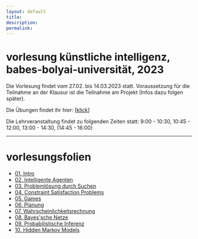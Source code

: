 ```yaml
---
layout: default
title: 
description:
permalink:
---
```


<div>
   <h1 id="intro">vorlesung künstliche intelligenz, babes-bolyai-universität, 2023 </h1>
      <p>
        Die Vorlesung findet vom 27.02. bis 14.03.2023 statt. Voraussetzung für die Teilnahme an der Klausur ist die Teilnahme am Projekt (Infos dazu folgen später).
      </p>
      <p>
        Die Übungen findet ihr hier:  [<a href="https://mybinder.org/v2/gh/stefanluedtke/AI-Exercises/HEAD" target="_blank">klick</a>]
      </p>
       <p>
        Die Lehrveranstaltung findet zu folgenden Zeiten statt: 9:00 - 10:30, 10:45 - 12:00, 13:00 - 14:30, (14:45 - 16:00)
      </p>
</div>

<div style= "clear: both">
<hr>
   <h1 id="vorlesungsfolien">vorlesungsfolien</h1>
   <ul>
   	   <li> <a href="https://stefanluedtke.github.io/slides/01-intro.pdf" target="_blank">01. Intro</a>
       </li>
       <li> <a href="https://stefanluedtke.github.io/slides/02-agents.pdf" target="_blank">02. Intelligente Agenten</a>
       </li>
       <li> <a href="https://stefanluedtke.github.io/slides/03-probsearch.pdf" target="_blank">03. Problemlösung durch Suchen</a>
       </li>
       <li> <a href="https://stefanluedtke.github.io/slides/04-csps-complete.pdf" target="_blank">04. Constraint Satisfaction Problems</a>
       </li>
       <li> <a href="https://stefanluedtke.github.io/slides/05-game-playing-complete.pdf" target="_blank">05. Games</a>
       </li>
       <li> <a href="https://stefanluedtke.github.io/slides/06-planning.pdf" target="_blank">06. Planung</a>
       </li>
       <li> <a href="https://stefanluedtke.github.io/slides/07-uncertainty.pdf" target="_blank">07. Wahrscheinlichkeitsrechnung</a>
       </li>
       <li> <a href="https://stefanluedtke.github.io/slides/08-bayesian-networks-complete.pdf" target="_blank">08. Bayes'sche Netze</a>
       </li>
       <li> <a href="https://stefanluedtke.github.io/slides/08b-probabilistic-inference-complete.pdf" target="_blank">09. Probabilistische Inferenz</a>
       </li>
       <li> <a href="https://stefanluedtke.github.io/slides/09-hmms-complete.pdf" target="_blank">10. Hidden Markov Models</a>
       </li>
   </ul>
</div>